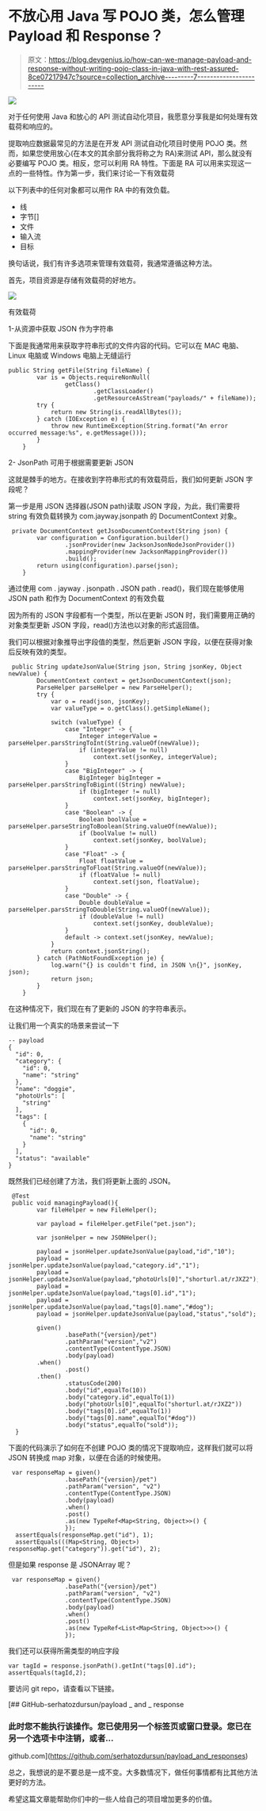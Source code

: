 # 不放心用 Java 写 POJO 类，怎么管理 Payload 和 Response？

> 原文：<https://blog.devgenius.io/how-can-we-manage-payload-and-response-without-writing-pojo-class-in-java-with-rest-assured-8ce07217947c?source=collection_archive---------7----------------------->

![](img/8d8aa8353b260f16028b5d43864ba146.png)

对于任何使用 Java 和放心的 API 测试自动化项目，我愿意分享我是如何处理有效载荷和响应的。

提取响应数据最常见的方法是在开发 API 测试自动化项目时使用 POJO 类。然而，如果您使用放心(在本文的其余部分我将称之为 RA)来测试 API，那么就没有必要编写 POJO 类。相反，您可以利用 RA 特性。下面是 RA 可以用来实现这一点的一些特性。作为第一步，我们来讨论一下有效载荷

以下列表中的任何对象都可以用作 RA 中的有效负载。

*   线
*   字节[]
*   文件
*   输入流
*   目标

换句话说，我们有许多选项来管理有效载荷，我通常遵循这种方法。

首先，项目资源是存储有效载荷的好地方。

![](img/34907a535459236fdfe595e2e504db75.png)

有效载荷

1-从资源中获取 JSON 作为字符串

下面是我通常用来获取字符串形式的文件内容的代码。它可以在 MAC 电脑、Linux 电脑或 Windows 电脑上无缝运行

```
public String getFile(String fileName) {
        var is = Objects.requireNonNull(
                getClass()
                        .getClassLoader()
                        .getResourceAsStream("payloads/" + fileName));
        try {
            return new String(is.readAllBytes());
        } catch (IOException e) {
            throw new RuntimeException(String.format("An error occurred message:%s", e.getMessage()));
        }
    }
```

2- JsonPath 可用于根据需要更新 JSON

这就是棘手的地方。在接收到字符串形式的有效载荷后，我们如何更新 JSON 字段呢？

第一步是用 JSON 选择器(JSON path)读取 JSON 字段，为此，我们需要将 string 有效负载转换为 com.jayway.jsonpath 的 DocumentContext 对象。

```
 private DocumentContext getJsonDocumentContext(String json) {
        var configuration = Configuration.builder()
                .jsonProvider(new JacksonJsonNodeJsonProvider())
                .mappingProvider(new JacksonMappingProvider())
                .build();
        return using(configuration).parse(json);
    }
```

通过使用 com . jayway . jsonpath . JSON path . read()，我们现在能够使用 JSON path 和作为 DocumentContext 的有效负载

因为所有的 JSON 字段都有一个类型，所以在更新 JSON 时，我们需要用正确的对象类型更新 JSON 字段，read()方法也以对象的形式返回值。

我们可以根据对象推导出字段值的类型，然后更新 JSON 字段，以便在获得对象后反映有效的类型。

```
 public String updateJsonValue(String json, String jsonKey, Object newValue) {
        DocumentContext context = getJsonDocumentContext(json);
        ParseHelper parseHelper = new ParseHelper();
        try {
            var o = read(json, jsonKey);
            var valueType = o.getClass().getSimpleName();

            switch (valueType) {
                case "Integer" -> {
                    Integer integerValue = parseHelper.parsStringToInt(String.valueOf(newValue));
                    if (integerValue != null)
                        context.set(jsonKey, integerValue);
                }
                case "BigInteger" -> {
                    BigInteger bigInteger = parseHelper.parsStringToBigint((String) newValue);
                    if (bigInteger != null)
                        context.set(jsonKey, bigInteger);
                }
                case "Boolean" -> {
                    Boolean boolValue = parseHelper.parseStringToBoolean(String.valueOf(newValue));
                    if (boolValue != null)
                        context.set(jsonKey, boolValue);
                }
                case "Float" -> {
                    Float floatValue = parseHelper.parsStringToFloat(String.valueOf(newValue));
                    if (floatValue != null)
                        context.set(json, floatValue);
                }
                case "Double" -> {
                    Double doubleValue = parseHelper.parsStringToDouble(String.valueOf(newValue));
                    if (doubleValue != null)
                        context.set(jsonKey, doubleValue);
                }
                default -> context.set(jsonKey, newValue);
            }
            return context.jsonString();
        } catch (PathNotFoundException je) {
            log.warn("{} is couldn't find, in JSON \n{}", jsonKey, json);
            return json;
        }
    }
```

在这种情况下，我们现在有了更新的 JSON 的字符串表示。

让我们用一个真实的场景来尝试一下

```
-- payload
{
  "id": 0,
  "category": {
    "id": 0,
    "name": "string"
  },
  "name": "doggie",
  "photoUrls": [
    "string"
  ],
  "tags": [
    {
      "id": 0,
      "name": "string"
    }
  ],
  "status": "available"
}
```

既然我们已经创建了方法，我们将更新上面的 JSON。

```
 @Test
 public void managingPayload(){
        var fileHelper = new FileHelper();

        var payload = fileHelper.getFile("pet.json");

        var jsonHelper = new JSONHelper();

        payload = jsonHelper.updateJsonValue(payload,"id","10");
        payload = jsonHelper.updateJsonValue(payload,"category.id","1");
        payload = jsonHelper.updateJsonValue(payload,"photoUrls[0]","shorturl.at/rJXZ2");
        payload = jsonHelper.updateJsonValue(payload,"tags[0].id","1");
        payload = jsonHelper.updateJsonValue(payload,"tags[0].name","#dog");
        payload = jsonHelper.updateJsonValue(payload,"status","sold");

        given()
                .basePath("{version}/pet")
                .pathParam("version","v2")
                .contentType(ContentType.JSON)
                .body(payload)
        .when()
                .post()
        .then()
                .statusCode(200)
                .body("id",equalTo(10))
                .body("category.id",equalTo(1))
                .body("photoUrls[0]",equalTo("shorturl.at/rJXZ2"))
                .body("tags[0].id",equalTo(1))
                .body("tags[0].name",equalTo("#dog"))
                .body("status",equalTo("sold"));
  }
```

下面的代码演示了如何在不创建 POJO 类的情况下提取响应，这样我们就可以将 JSON 转换成 map 对象，以便在合适的时候使用。

```
 var responseMap = given()
                .basePath("{version}/pet")
                .pathParam("version", "v2")
                .contentType(ContentType.JSON)
                .body(payload)
                .when()
                .post()
                .as(new TypeRef<Map<String, Object>>() {
                });
  assertEquals(responseMap.get("id"), 1);
  assertEquals(((Map<String, Object>) responseMap.get("category")).get("id"), 2);
```

但是如果 response 是 JSONArray 呢？

```
 var responseMap = given()
                .basePath("{version}/pet")
                .pathParam("version", "v2")
                .contentType(ContentType.JSON)
                .body(payload)
                .when()
                .post()
                .as(new TypeRef<List<Map<String, Object>>>() {
                });
```

我们还可以获得所需类型的响应字段

```
var tagId = response.jsonPath().getInt("tags[0].id");
assertEquals(tagId,2);
```

要访问 git repo，请查看以下链接。

[](https://github.com/serhatozdursun/payload_and_responses) [## GitHub-serhatozdursun/payload _ and _ response

### 此时您不能执行该操作。您已使用另一个标签页或窗口登录。您已在另一个选项卡中注销，或者…

github.com](https://github.com/serhatozdursun/payload_and_responses) 

总之，我想说的是不要总是一成不变。大多数情况下，做任何事情都有比其他方法更好的方法。

希望这篇文章能帮助你们中的一些人给自己的项目增加更多的价值。